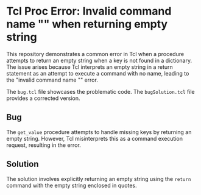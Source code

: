 # Tcl Proc Error: Invalid command name "" when returning empty string

This repository demonstrates a common error in Tcl when a procedure attempts to return an empty string when a key is not found in a dictionary. The issue arises because Tcl interprets an empty string in a return statement as an attempt to execute a command with no name, leading to the "invalid command name "" error.

The `bug.tcl` file showcases the problematic code. The `bugSolution.tcl` file provides a corrected version.

## Bug
The `get_value` procedure attempts to handle missing keys by returning an empty string. However, Tcl misinterprets this as a command execution request, resulting in the error. 

## Solution
The solution involves explicitly returning an empty string using the `return` command with the empty string enclosed in quotes.